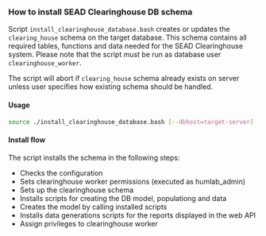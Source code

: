
### How to install SEAD Clearinghouse DB schema

Script `install_clearinghouse_database.bash` creates or updates the `clearing_house` schema on the target database. This schema contains all required tables, functions and data needed for the SEAD Clearinghouse system.
Please note that the script _must_ be run as database user `clearinghouse_worker`.

The script will abort if `clearing_house` schema already exists on server unless user specifies how existing schema should be handled.

#### Usage

```bash
source ./install_clearinghouse_database.bash [--dbhost=target-server] [--port=port] [--dbname=target-database] [--on-schema-exists=abort|drop|update]
```

#### Install flow

The script installs the schema in the following steps:
- Checks the configuration
- Sets clearinghouse worker permissions (executed as humlab_admin)
- Sets up the clearinghouse schema
- Installs scripts for creating the DB model, populationg and data
- Creates the model by calling installed scripts
- Installs data generations scripts for the reports displayed in the web API
- Assign privileges to clearinghouse worker
